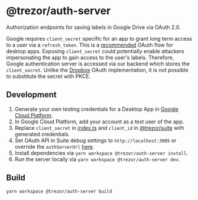 # @trezor/auth-server

Authorization endpoints for saving labels in Google Drive via OAuth 2.0.

Google requires `client_secret` specific for an app to grant long term access to a user via a `refresh_token`. This is a [recommended](https://developers.google.com/identity/protocols/oauth2/native-app) OAuth flow for desktop apps. Exposing `client_secret` could potentially enable attackers impersonating the app to gain access to the user's labels. Therefore, Google authentication server is accessed via our backend which stores the `client_secret`. Unlike the [Dropbox](https://developers.dropbox.com/oauth-guide) OAuth implementation, it is not possible to substitute the secret with PKCE.

## Development

1. Generate your own testing credentials for a Desktop App in [Google Cloud Platform](https://console.cloud.google.com/apis/credentials).
1. In Google Cloud Platform, add your account as a test user of the app.
1. Replace `client_secret` in [index.ts](./src/index.ts) and `client_id` in [@trezor/suite](../suite/src/actions/suite/constants/metadataConstants.ts) with generated credentials.
1. Set OAuth API in Suite debug settings to `http://localhost:3005` or override the `authServerUrl` [here](../suite/src/services/google.ts).
1. Install dependencies via `yarn workspace @trezor/auth-server install`.
1. Run the server locally via `yarn workspace @trezor/auth-server dev`.

## Build

`yarn workspace @trezor/auth-server build`
